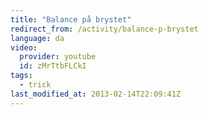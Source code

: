 ```yaml
---
title: "Balance på brystet"
redirect_from: /activity/balance-p-brystet
language: da
video:
  provider: youtube
  id: zMrTtbFLCkI
tags:
  - trick
last_modified_at: 2013-02-14T22:09:41Z
---
```



